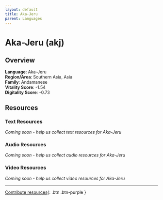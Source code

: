 ```yaml
---
layout: default
title: Aka-Jeru
parent: Languages
---
```


# Aka-Jeru (akj)

## Overview

**Language**: Aka-Jeru  
**Region/Area**: Southern Asia, Asia  
**Family**: Andamanese  
**Vitality Score**: -1.54  
**Digitality Score**: -0.73  

## Resources

### Text Resources
*Coming soon - help us collect text resources for Aka-Jeru*

### Audio Resources
*Coming soon - help us collect audio resources for Aka-Jeru*

### Video Resources
*Coming soon - help us collect video resources for Aka-Jeru*

---

[Contribute resources](https://fairtrain.github.io/){: .btn .btn-purple }
